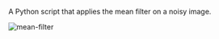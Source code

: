 A Python script that applies the mean filter on a noisy image.

![mean-filter](http://abder.io/wp-content/uploads/2017/07/mean-filter.png)

